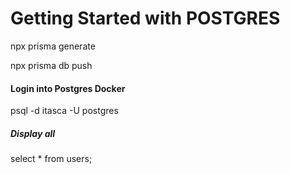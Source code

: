 # Getting Started with POSTGRES

npx prisma generate

npx prisma db push

#### Login into Postgres Docker

psql -d itasca -U postgres

##### Display all

select \* from users;
